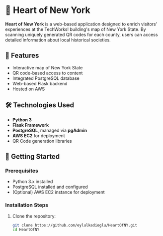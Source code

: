 # 🗽 Heart of New York

**Heart of New York** is a web-based application designed to enrich visitors' experiences at the TechWorks! building's map of New York State. By scanning uniquely generated QR codes for each county, users can access detailed information about local historical societies.

## 🌟 Features

- Interactive map of New York State
- QR code-based access to content
- Integrated PostgreSQL database
- Web-based Flask backend
- Hosted on AWS

## 🛠 Technologies Used

- **Python 3**  
- **Flask Framework**  
- **PostgreSQL**, managed via **pgAdmin**  
- **AWS EC2** for deployment  
- QR Code generation libraries

## 🚀 Getting Started

### Prerequisites

- Python 3.x installed
- PostgreSQL installed and configured
- (Optional) AWS EC2 instance for deployment

### Installation Steps

1. Clone the repository:
   ```bash
   git clone https://github.com/eylulkadioglu/HeartOfNY.git
   cd HeartOfNY
